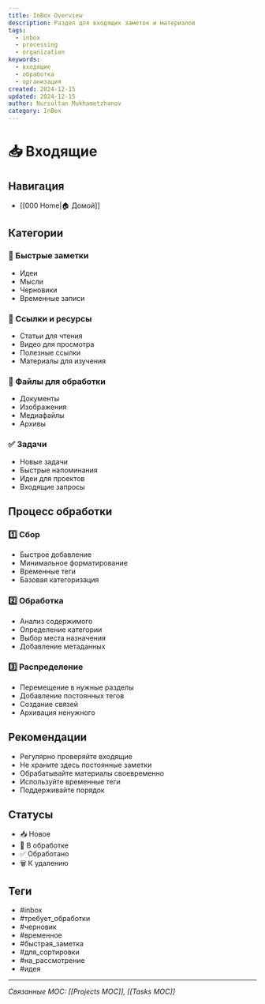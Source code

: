 ```yaml
---
title: InBox Overview
description: Раздел для входящих заметок и материалов
tags:
  - inbox
  - processing
  - organization
keywords:
  - входящие
  - обработка
  - организация
created: 2024-12-15
updated: 2024-12-15
author: Nursultan Mukhametzhanov
category: InBox
---
```


# 📥 Входящие

## Навигация
- [[000 Home|🏠 Домой]]

## Категории
### 📝 Быстрые заметки
- Идеи
- Мысли
- Черновики
- Временные записи

### 🔗 Ссылки и ресурсы
- Статьи для чтения
- Видео для просмотра
- Полезные ссылки
- Материалы для изучения

### 📁 Файлы для обработки
- Документы
- Изображения
- Медиафайлы
- Архивы

### ✅ Задачи
- Новые задачи
- Быстрые напоминания
- Идеи для проектов
- Входящие запросы

## Процесс обработки
### 1️⃣ Сбор
- Быстрое добавление
- Минимальное форматирование
- Временные теги
- Базовая категоризация

### 2️⃣ Обработка
- Анализ содержимого
- Определение категории
- Выбор места назначения
- Добавление метаданных

### 3️⃣ Распределение
- Перемещение в нужные разделы
- Добавление постоянных тегов
- Создание связей
- Архивация ненужного

## Рекомендации
- Регулярно проверяйте входящие
- Не храните здесь постоянные заметки
- Обрабатывайте материалы своевременно
- Используйте временные теги
- Поддерживайте порядок

## Статусы
- 📥 Новое
- 🔄 В обработке
- ✅ Обработано
- 🗑️ К удалению

## Теги
- #inbox
- #требует_обработки
- #черновик
- #временное
- #быстрая_заметка
- #для_сортировки
- #на_рассмотрение
- #идея

---
*Связанные MOC: [[Projects MOC]], [[Tasks MOC]]*
